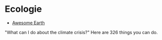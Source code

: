 # Ecologie

- [Awesome Earth](https://github.com/philsturgeon/awesome-earth)

"What can I do about the climate crisis?" Here are 326 things you can do.
